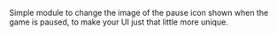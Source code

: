 Simple module to change the image of the pause icon shown when the game is paused, to make your UI just that little more unique.